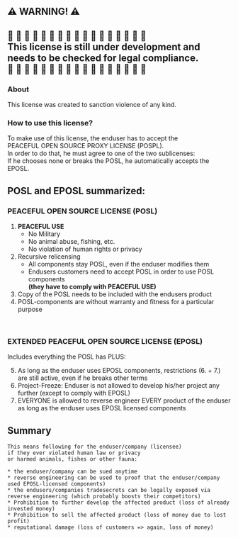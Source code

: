 
⚠️ WARNING! ⚠️
--
🚧 🚧 🚧 🚧 🚧 🚧 🚧 🚧 🚧 🚧 🚧 🚧 🚧 🚧 🚧 🚧 🚧<br>
This license is still under development and <br> 
needs to be checked for legal compliance.<br>
🚧 🚧 🚧 🚧 🚧 🚧 🚧 🚧 🚧 🚧 🚧 🚧 🚧 🚧 🚧 🚧 🚧<br>
--
### About
This license was created to sanction violence of any kind.

### How to use this license?
To make use of this license, the enduser has to accept the <br>
PEACEFUL OPEN SOURCE PROXY LICENSE (POSPL).<br>
In order to do that, he must agree to one of the two sublicenses:<br>
If he chooses none or breaks the POSL, he automatically accepts the EPOSL.

## POSL and EPOSL summarized:

### PEACEFUL OPEN SOURCE LICENSE (POSL)

1. **PEACEFUL USE**
    * No Military
    * No animal abuse, fishing, etc.
    * No violation of human rights or privacy<br>
2. Recursive relicensing
    * All components stay POSL, even if the enduser modifies them
    * Endusers customers need to accept POSL in order to use POSL components<br>
  **(they have to comply with PEACEFUL USE)**<br> 
3. Copy of the POSL needs to be included with the endusers product
4. POSL-components are without warranty and fitness for a particular purpose
<br>

### EXTENDED PEACEFUL OPEN SOURCE LICENSE (EPOSL)

Includes everything the POSL has PLUS:

5. As long as the enduser uses EPOSL components, restrictions (6. + 7.) are still active, even if he breaks other terms
6. Project-Freeze: Enduser is not allowed to develop his/her project any further (except to comply with EPOSL)
7. EVERYONE is allowed to reverse engineer EVERY product of the enduser as long as the enduser uses EPOSL licensed components



## Summary
    This means following for the enduser/company (licensee)
    if they ever violated human law or privacy
    or harmed animals, fishes or other fauna:

    * the enduser/company can be sued anytime
    * reverse engineering can be used to proof that the enduser/company used EPOSL-licensed components)
    * the endusers/companies tradesecrets can be legally exposed via reverse engineering (which probably boosts their competitors)
    * Prohibition to further develop the affected product (loss of already invested money)
    * Prohibition to sell the affected product (loss of money due to lost profit)
    * reputational damage (loss of customers => again, loss of money)